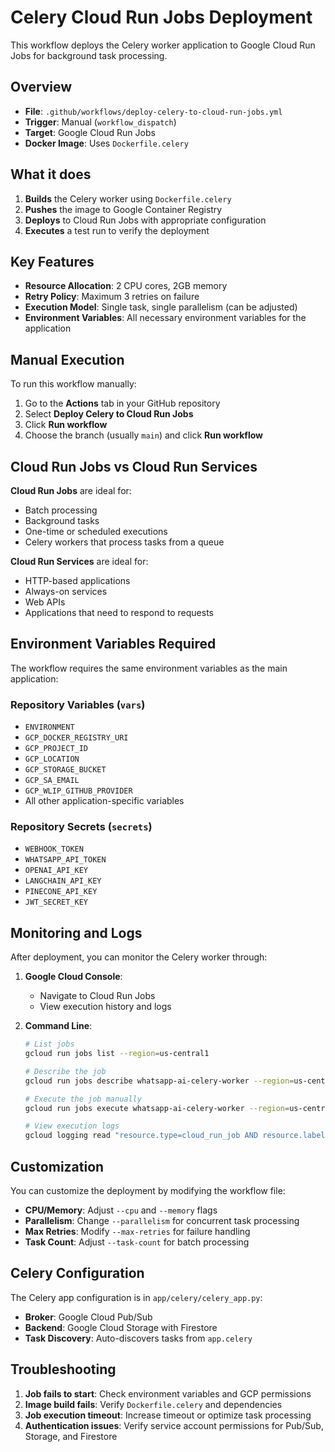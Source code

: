 # Celery Cloud Run Jobs Deployment

This workflow deploys the Celery worker application to Google Cloud Run Jobs for background task processing.

## Overview

- **File**: `.github/workflows/deploy-celery-to-cloud-run-jobs.yml`
- **Trigger**: Manual (`workflow_dispatch`)
- **Target**: Google Cloud Run Jobs
- **Docker Image**: Uses `Dockerfile.celery`

## What it does

1. **Builds** the Celery worker using `Dockerfile.celery`
2. **Pushes** the image to Google Container Registry
3. **Deploys** to Cloud Run Jobs with appropriate configuration
4. **Executes** a test run to verify the deployment

## Key Features

- **Resource Allocation**: 2 CPU cores, 2GB memory
- **Retry Policy**: Maximum 3 retries on failure
- **Execution Model**: Single task, single parallelism (can be adjusted)
- **Environment Variables**: All necessary environment variables for the application

## Manual Execution

To run this workflow manually:

1. Go to the **Actions** tab in your GitHub repository
2. Select **Deploy Celery to Cloud Run Jobs**
3. Click **Run workflow**
4. Choose the branch (usually `main`) and click **Run workflow**

## Cloud Run Jobs vs Cloud Run Services

**Cloud Run Jobs** are ideal for:
- Batch processing
- Background tasks
- One-time or scheduled executions
- Celery workers that process tasks from a queue

**Cloud Run Services** are ideal for:
- HTTP-based applications
- Always-on services
- Web APIs
- Applications that need to respond to requests

## Environment Variables Required

The workflow requires the same environment variables as the main application:

### Repository Variables (`vars`)
- `ENVIRONMENT`
- `GCP_DOCKER_REGISTRY_URI`
- `GCP_PROJECT_ID`
- `GCP_LOCATION`
- `GCP_STORAGE_BUCKET`
- `GCP_SA_EMAIL`
- `GCP_WLIP_GITHUB_PROVIDER`
- All other application-specific variables

### Repository Secrets (`secrets`)
- `WEBHOOK_TOKEN`
- `WHATSAPP_API_TOKEN`
- `OPENAI_API_KEY`
- `LANGCHAIN_API_KEY`
- `PINECONE_API_KEY`
- `JWT_SECRET_KEY`

## Monitoring and Logs

After deployment, you can monitor the Celery worker through:

1. **Google Cloud Console**:
   - Navigate to Cloud Run Jobs
   - View execution history and logs

2. **Command Line**:
   ```bash
   # List jobs
   gcloud run jobs list --region=us-central1

   # Describe the job
   gcloud run jobs describe whatsapp-ai-celery-worker --region=us-central1

   # Execute the job manually
   gcloud run jobs execute whatsapp-ai-celery-worker --region=us-central1

   # View execution logs
   gcloud logging read "resource.type=cloud_run_job AND resource.labels.job_name=whatsapp-ai-celery-worker" --limit=50
   ```

## Customization

You can customize the deployment by modifying the workflow file:

- **CPU/Memory**: Adjust `--cpu` and `--memory` flags
- **Parallelism**: Change `--parallelism` for concurrent task processing
- **Max Retries**: Modify `--max-retries` for failure handling
- **Task Count**: Adjust `--task-count` for batch processing

## Celery Configuration

The Celery app configuration is in `app/celery/celery_app.py`:
- **Broker**: Google Cloud Pub/Sub
- **Backend**: Google Cloud Storage with Firestore
- **Task Discovery**: Auto-discovers tasks from `app.celery`

## Troubleshooting

1. **Job fails to start**: Check environment variables and GCP permissions
2. **Image build fails**: Verify `Dockerfile.celery` and dependencies
3. **Job execution timeout**: Increase timeout or optimize task processing
4. **Authentication issues**: Verify service account permissions for Pub/Sub, Storage, and Firestore
